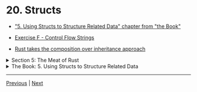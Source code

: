 # 20. Structs

-   ["5. Using Structs to Structure Related Data" chapter from "the Book"](https://doc.rust-lang.org/book/ch05-00-structs.html)

-   [Exercise F - Control Flow Strings](https://github.com/CleanCut/ultimate_rust_crash_course/tree/main/exercise/f_structs_traits)

-   [Rust takes the composition over inheritance approach](../codebase/ultimate-rust-crash-course/c20_composition-over-inheritance/Readme.md)

<details>
  <summary> Section 5: The Meat of Rust </summary>

  - [Codebase: 20. Structs](../codebase/ultimate-rust-crash-course/c20_structs/)
  - [Codebase: 20. Structs - composition over inheritance](../codebase/ultimate-rust-crash-course/c20_composition-over-inheritance/)
</details>

<details>
  <summary> The Book: 5. Using Structs to Structure Related Data </summary>

  - [Codebase: s5_struct](../codebase/5_Using-Structs-to-Structure-Related-Data/s5_struct/)

  - [Codebase: s5_struct-tuples](../codebase/5_Using-Structs-to-Structure-Related-Data/s5_struct-tuples/)

  - [Codebase: s5_struct-unit_like](../codebase/5_Using-Structs-to-Structure-Related-Data/s5_struct-unit_like/)

  - [Codebase: s5_struct-ownership](../codebase/5_Using-Structs-to-Structure-Related-Data/s5_struct-ownership/)

  - [Codebase: 5.2 An Example Program Using Structs](../codebase/5_Using-Structs-to-Structure-Related-Data/s5_struct-example/)

  - [Codebase: 5.3 Method Syntax](../codebase/5_Using-Structs-to-Structure-Related-Data/s5_struct-methods/)
</details>

---

[Previous](./19_Exercise_E-Ownership-%26-References.md) | [Next](./21_Traits.md)